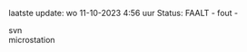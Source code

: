 laatste update: 
wo 11-10-2023  4:56   uur 
Status: FAALT - fout - 
<div class="service R">svn</div><div class="service R">microstation</div>